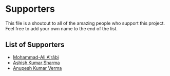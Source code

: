 # Supporters

This file is a shoutout to all of the amazing people who support this project. Feel free to add your own name to the end of the list.

## List of Supporters

- [Mohammad-Ali A'râbi](https://github.com/aerabi)
- [Ashish Kumar Sharma](https://github.com/AshishSharma1203)
- [Anupesh Kumar Verma](https://github.com/anupeshverma)

